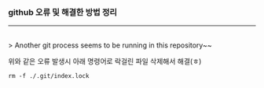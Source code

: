 ### github 오류 및 해결한 방법 정리

***

<br>
> Another git process seems to be running in this repository~~

위와 같은 오류 발생시 아래 명령어로 락걸린 파일 삭제해서 해결(ㅎ)
```
rm -f ./.git/index.lock
```
